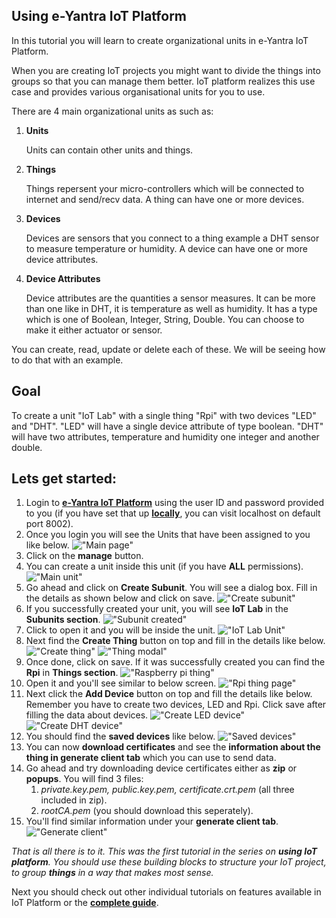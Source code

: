 ## Using e-Yantra IoT Platform

In this tutorial you will learn to create organizational units in e-Yantra IoT Platform.

When you are creating IoT projects you might want to divide the things into groups so that you can manage them better. IoT platform realizes this use case and provides various organisational units for you to use.

There are 4 main organizational units as such as:
1. **Units**
    
    Units can contain other units and things.

2. **Things**

    Things repersent your micro-controllers which will be connected to internet and send/recv data. A thing can have one or more devices.

3. **Devices**

    Devices are sensors that you connect to a thing example a DHT sensor to measure temperature or humidity. A device can have one or more device attributes.

4. **Device Attributes**

    Device attributes are the quantities a sensor measures. It can be more than one like in DHT, it is temperature as well as humidity. It has a type which is one of Boolean, Integer, String, Double. You can choose to make it either actuator or sensor.

You can create, read, update or delete each of these. We will be seeing how to do that with an example.

Goal
----
To create a unit "IoT Lab" with a single thing "Rpi" with two devices "LED" and "DHT". 
"LED" will have a single device attribute of type boolean. "DHT" will have two attributes, temperature and humidity one integer and another double.

Lets get started:
----
1. Login to [**e-Yantra IoT Platform**](http://iot.e-yantra.com) using the user ID and password provided to you (if you have set that up [**locally**](http://github.com/E-yantra/iot-platform), you can visit localhost on default port 8002).
2. Once you login you will see the Units that have been assigned to you like below.
!["Main page"](./assets/main-page.png "Main page")
3. Click on the **manage** button.
4. You can create a unit inside this unit (if you have **ALL** permissions).
!["Main unit"](./assets/main-unit.png "Main unit")
5. Go ahead and click on **Create Subunit**. You will see a dialog box. Fill in the details as shown below and click on save.
!["Create subunit"](./assets/create-subunit.png "Create subunit")
6. If you successfully created your unit, you will see **IoT Lab** in the **Subunits section**.
!["Subunit created"](./assets/subunit-created.png "Subunit created")
7. Click to open it and you will be inside the unit.
!["IoT Lab Unit"](./assets/iot-lab-unit.png "IoT Lab Unit")
8. Next find the **Create Thing** button on top and fill in the details like below.
!["Create thing"](./assets/create-thing.png "Create thing")
!["Thing modal"](./assets/thing-modal.png "Thing modal")
9. Once done, click on save. If it was successfully created you can find the **Rpi** in **Things section**.
!["Raspberry pi thing"](./assets/rpi-thing.png "Rpi Thing")
10. Open it and you'll see similar to below screen.
!["Rpi thing page"](./assets/rpi-thing-page.png "Rpi thing page")
11. Next click the **Add Device** button on top and fill the details like below. Remember you have to create two devices, LED and Rpi. Click save after filling the data about devices.
!["Create LED device"](./assets/create-led-device.png "Create LED device")
!["Create DHT device"](./assets/create-dht-device.png "Create DHT device")
12. You should find the **saved devices** like below.
!["Saved devices"](./assets/saved-devices.png "Saved devices")
13. You can now **download certificates** and see the **information about the thing in generate client tab** which you can use to send data. 
14. Go ahead and try downloading device certificates either as **zip** or **popups**. You will find 3 files:
    1. *private.key.pem, public.key.pem, certificate.crt.pem* (all three included in zip).
    2. *rootCA.pem* (you should download this seperately).
15. You'll find similar information under your **generate client tab**.
!["Generate client"](./assets/generate-client.png "Generate client")


*That is all there is to it. This was the first tutorial in the series on **using IoT platform**. You should use these building blocks to structure your IoT project, to group **things** in a way that makes most sense.*

Next you should check out other individual tutorials on features available in IoT Platform or the [**complete guide**](./iot-dashboard.pdf "IoT Dashboard Pdf").
